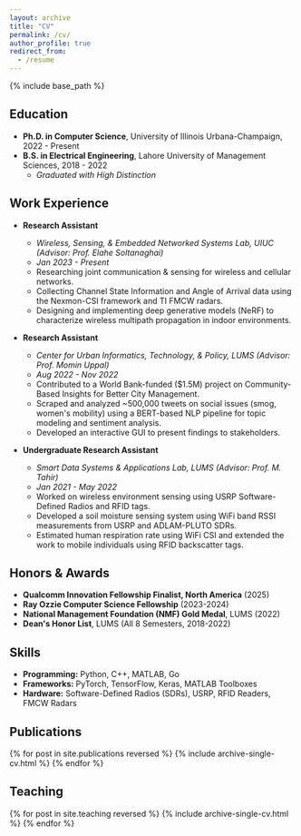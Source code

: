 ```yaml
---
layout: archive
title: "CV"
permalink: /cv/
author_profile: true
redirect_from:
  - /resume
---
```


{% include base_path %}

## Education
*   **Ph.D. in Computer Science**, University of Illinois Urbana-Champaign, 2022 - Present
*   **B.S. in Electrical Engineering**, Lahore University of Management Sciences, 2018 - 2022
    *   *Graduated with High Distinction*

## Work Experience
*   **Research Assistant**
    *   *Wireless, Sensing, & Embedded Networked Systems Lab, UIUC (Advisor: Prof. Elahe Soltanaghai)*
    *   *Jan 2023 - Present*
    *   Researching joint communication & sensing for wireless and cellular networks.
    *   Collecting Channel State Information and Angle of Arrival data using the Nexmon-CSI framework and TI FMCW radars.
    *   Designing and implementing deep generative models (NeRF) to characterize wireless multipath propagation in indoor environments.

*   **Research Assistant**
    *   *Center for Urban Informatics, Technology, & Policy, LUMS (Advisor: Prof. Momin Uppal)*
    *   *Aug 2022 - Nov 2022*
    *   Contributed to a World Bank-funded ($1.5M) project on Community-Based Insights for Better City Management.
    *   Scraped and analyzed ~500,000 tweets on social issues (smog, women's mobility) using a BERT-based NLP pipeline for topic modeling and sentiment analysis.
    *   Developed an interactive GUI to present findings to stakeholders.

*   **Undergraduate Research Assistant**
    *   *Smart Data Systems & Applications Lab, LUMS (Advisor: Prof. M. Tahir)*
    *   *Jan 2021 - May 2022*
    *   Worked on wireless environment sensing using USRP Software-Defined Radios and RFID tags.
    *   Developed a soil moisture sensing system using WiFi band RSSI measurements from USRP and ADLAM-PLUTO SDRs.
    *   Estimated human respiration rate using WiFi CSI and extended the work to mobile individuals using RFID backscatter tags.

## Honors & Awards
*   **Qualcomm Innovation Fellowship Finalist, North America** (2025)
*   **Ray Ozzie Computer Science Fellowship** (2023-2024)
*   **National Management Foundation (NMF) Gold Medal**, LUMS (2022)
*   **Dean's Honor List**, LUMS (All 8 Semesters, 2018-2022)

## Skills
*   **Programming:** Python, C++, MATLAB, Go
*   **Frameworks:** PyTorch, TensorFlow, Keras, MATLAB Toolboxes
*   **Hardware:** Software-Defined Radios (SDRs), USRP, RFID Readers, FMCW Radars

## Publications
{% for post in site.publications reversed %}
  {% include archive-single-cv.html %}
{% endfor %}

## Teaching
{% for post in site.teaching reversed %}
  {% include archive-single-cv.html %}
{% endfor %}
